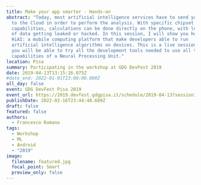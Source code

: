 ```yaml
---
title: Make your app smarter - Hands-on
abstract: "Today, most artificial intelligence services have to send your data
  to the Cloud in order to perform the analysis. With specific chipset
  capabilities, calculations can be done directly on the phone, with less risk
  of data getting leaked or hacked. In this session, I will show you how to use
  HiAI: a mobile computing platform that make developers able to run
  artificial intelligence algorithms on devices. This is a live session where
  you will be able to try all the development tools needed to use all the
  capabilities of a Neural Processing Unit."
location: Pisa
summary: Participating in the workshop at GDG DevFest 2019
date: 2019-04-13T13:15:16.075Z
#date_end: 2022-01-01T23:00:00.000Z
all_day: false
event: GDG DevFest Pisa 2019
event_url: https://2019.devfest.gdgpisa.it/schedule/2019-04-13?sessionId=235
publishDate: 2022-02-16T23:44:48.689Z
draft: false
featured: false
authors:
  - Francesco Romano
tags:
  - Workshop
  - ML
  - Android
  - "2019"
image:
  filename: featured.jpg
  focal_point: Smart
  preview_only: false
---
```

